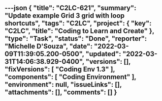 ---json
{
  "title": "C2LC-621",
  "summary": "Update example Grid 3 grid with loop shortcuts",
  "tags": "C2LC",
  "project": {
    "key": "C2LC",
    "title": "Coding to Learn and Create"
  },
  "type": "Task",
  "status": "Done",
  "reporter": "Michelle D'Souza",
  "date": "2022-03-09T11:39:05.200-0500",
  "updated": "2022-03-31T14:06:38.929-0400",
  "versions": [],
  "fixVersions": [
    "Coding Env 1.3"
  ],
  "components": [
    "Coding Environment"
  ],
  "environment": null,
  "issueLinks": [],
  "attachments": [],
  "comments": []
}
---

        
